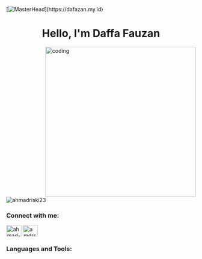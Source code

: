 [![MasterHead]([https://firebasestorage.googleapis.com/v0/b/flexi-coding.appspot.com/o/dempgi7-520f8d5f-63d4-4453-8822-dbc149ae27f8.gif?alt=media&token=91c0c7b2-93c3-4029-b011-1a8703c5730d](https://firebasestorage.googleapis.com/v0/b/project-insight-fd427.appspot.com/o/339486725_198567016243678_3687514765136256031_n.jpg?alt=media&token=3b899f92-3687-4920-9feb-0e895a888be5))](https://dafazan.my.id)
<h1 align="center">Hello,   I'm Daffa Fauzan</h1>
<img align="right" alt="coding" width="400" src="https://cdn.dribbble.com/userupload/3898109/file/original-1e15ac48305378a87fc4997b2ad4c0ee.gif">

<p align="left"> <img src="https://komarev.com/ghpvc/?username=ahmadriski23&label=Profile%20views&color=0e75b6&style=flat" alt="ahmadriski23" /> </p>


<h3 align="left">Connect with me:</h3>
<p align="left">
<a href="https://www.linkedin.com/in/muhamad-daffa-fauzan-216529245/" target="blank"><img align="center" src="https://raw.githubusercontent.com/rahuldkjain/github-profile-readme-generator/master/src/images/icons/Social/linked-in-alt.svg" alt="ahmad-riski" height="30" width="40" /></a>
<a href="https://instagram.com/dafazan_" target="blank"><img align="center" src="https://raw.githubusercontent.com/rahuldkjain/github-profile-readme-generator/master/src/images/icons/Social/instagram.svg" alt="amdrski" height="30" width="40" /></a>
</p>

<h3 align="left">Languages and Tools:</h3>
